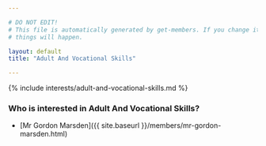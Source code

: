 ```yaml
---

# DO NOT EDIT!
# This file is automatically generated by get-members. If you change it, bad
# things will happen.

layout: default
title: "Adult And Vocational Skills"

---
```


{% include interests/adult-and-vocational-skills.md %}

### Who is interested in Adult And Vocational Skills?


* [Mr Gordon Marsden]({{ site.baseurl }}/members/mr-gordon-marsden.html)
